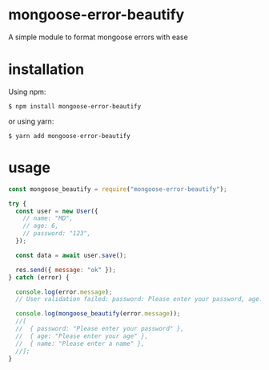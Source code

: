# mongoose-error-beautify

A simple module to format mongoose errors with ease

# installation

Using npm:

```
$ npm install mongoose-error-beautify
```

or using yarn:

```
$ yarn add mongoose-error-beautify
```

# usage

```javascript
const mongoose_beautify = require("mongoose-error-beautify");

try {
  const user = new User({
    // name: "MD",
    // age: 6,
    // password: "123",
  });

  const data = await user.save();

  res.send({ message: "ok" });
} catch (error) {

  console.log(error.message);
  // User validation failed: password: Please enter your password, age: Please enter your age, name: Please enter a name

  console.log(mongoose_beautify(error.message));
  //[
  //  { password: "Please enter your password" },
  //  { age: "Please enter your age" },
  //  { name: "Please enter a name" },
  //];
}
```
